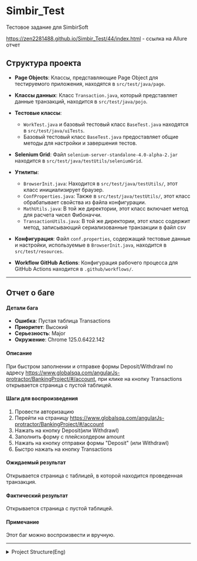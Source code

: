 # Simbir_Test
Тестовое задание для SimbirSoft

https://zen2281488.github.io/Simbir_Test/44/index.html -  ссылка на Allure отчет

## Структура проекта

- **Page Objects**: Классы, представляющие Page Object для тестируемого приложения, находятся в `src/test/java/page`.

- **Классы данных**: Класс `Transaction.java`, который представляет данные транзакций, находится в `src/test/java/pojo`.

- **Тестовые классы**:
  - `WorkTest.java` и базовый тестовый класс `BaseTest.java` находятся в `src/test/java/uiTests`.
  - Базовый тестовый класс `BaseTest.java` предоставляет общие методы для настройки и завершения тестов.

- **Selenium Grid**: Файл `selenium-server-standalone-4.0-alpha-2.jar` находится в `src/test/java/testUtils/seleniumGrid`.

- **Утилиты**:
  - `BrowserInit.java`: Находится в `src/test/java/testUtils/`, этот класс инициализирует браузер.
  - `ConfProperties.java`: Также в `src/test/java/testUtils/`, этот класс обрабатывает свойства из файла конфигурации.
  - `MathUtils.java`: В той же директории, этот класс включает метод для расчета чисел Фибоначчи.
  - `TransactionUtils.java`: В той же директории, этот класс содержит метод, записывающий сериализованные транзакции в файл csv

- **Конфигурация**: Файл `conf.properties`, содержащий тестовые данные и настройки, используемые в `BrowserInit.java`, находится в `src/test/resources`.

- **Workflow GitHub Actions**: Конфигурация рабочего процесса для GitHub Actions находится в `.github/workflows/`.

---

## Отчет о баге

#### Детали бага

- **Ошибка**: Пустая таблица Transactions
- **Приоритет**: Высокий
- **Серьезность**: Major
- **Окружение**: Chrome 125.0.6422.142

#### Описание

При быстром заполнении и отправке формы Deposit/Withdrawl по адресу https://www.globalsqa.com/angularJs-protractor/BankingProject/#/account, при клике на кнопку Transactions открывается страница с пустой таблицей.

#### Шаги для воспроизведения

1. Провести авторизацию
2. Перейти на страницу https://www.globalsqa.com/angularJs-protractor/BankingProject/#/account
3. Нажать на кнопку Deposit(или Withdrawl)
4. Заполнить форму с плейсхолдером amount
5. Нажать на кнопку отправки формы "Deposit" (или Withdrawl)
6. Быстро нажать на кнопку Transactions

#### Ожидаемый результат

Открывается страница с таблицей, в которой находится проведенная транзакция.

#### Фактический результат

Открывается страница с пустой таблицей.

#### Примечание

Этот баг можно воспроизвести и вручную.




---
<details>
<summary>Project Structure(Eng)</summary>

## Project Structure

- **Page Objects**: Classes representing Page Objects for the tested application are located in `src/test/java/page`.

- **Data Classes**: The `Transaction.java` class, representing transaction data, is located in `src/test/java/pojo`.

- **Test Classes**:
  - `WorkTest.java` and the base test class `BaseTest.java` are located in `src/test/java/uiTests`.
  - The base test class `BaseTest.java` provides common methods for test setup and teardown.

- **Selenium Grid**: The file `selenium-server-standalone-4.0-alpha-2.jar` is located in `src/test/java/testUtils/seleniumGrid`.

- **Utilities**:
  - `BrowserInit.java`: Located in `src/test/java/testUtils/`, this class initializes the browser.
  - `ConfProperties.java`: Also in `src/test/java/testUtils/`, this class handles properties from the configuration file.
  - `MathUtils.java`: In the same directory, this class includes a method for calculating Fibonacci numbers.
  - `TransactionUtils.java`: In the same directory, this class contains a method for writing serialized transactions to a csv file.

- **Configuration**: The `conf.properties` file, containing test data and settings used in `BrowserInit.java`, is located in `src/test/resources`.

- **GitHub Actions Workflow**: The workflow configuration for GitHub Actions is located in `.github/workflows/`.

---

## Bug Report

#### Bug Details

- **Error**: Empty Transactions Table
- **Priority**: High
- **Severity**: Major
- **Environment**: Chrome 125.0.6422.142

#### Description

When quickly filling and submitting the Deposit/Withdrawal form at https://www.globalsqa.com/angularJs-protractor/BankingProject/#/account, clicking the Transactions button opens a page with an empty table.

#### Steps to Reproduce

1. Log in
2. Go to the page https://www.globalsqa.com/angularJs-protractor/BankingProject/#/account
3. Click the Deposit (or Withdrawal) button
4. Fill out the form with the amount placeholder
5. Click the "Deposit" (or Withdrawal) form submission button
6. Quickly click the Transactions button

#### Expected Result

A page with a table containing the transaction should open.

#### Actual Result

A page with an empty table opens.

#### Note

This bug can be reproduced manually.
</details>

